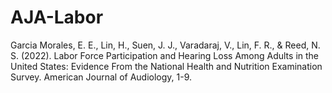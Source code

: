# AJA-Labor
Garcia Morales, E. E., Lin, H., Suen, J. J., Varadaraj, V., Lin, F. R., &amp; Reed, N. S. (2022). Labor Force Participation and Hearing Loss Among Adults in the United States: Evidence From the National Health and Nutrition Examination Survey. American Journal of Audiology, 1-9.
